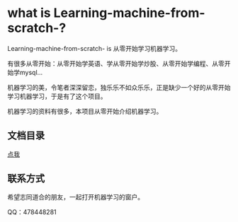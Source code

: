# what is Learning-machine-from-scratch-?
Learning-machine-from-scratch- is 从零开始学习机器学习。

有很多从零开始：从零开始学英语、学从零开始学炒股、从零开始学编程、从零开始学mysql...    

机器学习的美，令笔者深深留恋，独乐乐不如众乐乐，正是缺少一个好的从零开始学习机器学习，于是有了这个项目。

机器学习的资料有很多，本项目从零开始介绍机器学习。



## 文档目录

[点我](https://github.com/bobkentt/Learning-machine-from-scratch-/blob/master/index.md)

## 联系方式
希望志同道合的朋友，一起打开机器学习的窗户。



QQ：478448281

